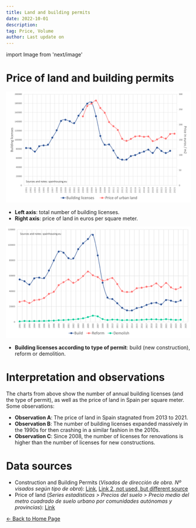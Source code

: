 ```yaml
---
title: Land and building permits
date: 2022-10-01
description:
tag: Price, Volume
author: Last update on
---
```


import Image from 'next/image'

# Price of land and building permits

[![Precio del suelo](/images/permitsland.png)](/images/permitsland.png)

- **Left axis**: total number of building licenses.
- **Right axis**: price of land in euros per square meter.

[![Visados de obra](/images/permitstype.png)](/images/permitstype.png)

- **Building licenses according to type of permit**: build (new construction), reform or demolition.

# Interpretation and observations

The charts from above show the number of annual building licenses (and the type of permit), as well as the price of land in Spain per square meter. Some observations:

- **Observation A**: The price of land in Spain stagnated from 2013 to 2021.
- **Observation B**: The number of building licenses expanded massively in the 1990s for then crashing in a similar fashion in the 2010s.
- **Observation C**: Since 2008, the number of licenses for renovations is higher than the number of licenses for new constructions.

# Data sources

- Construction and Building Permits (_Visados de dirección de obra. Nº visados según tipo de obra_): [Link](https://www.fomento.gob.es/BE/?nivel=2&orden=09000000), [Link 2, not used, but different source](https://apps.fomento.gob.es/BoletinOnline/?nivel=2&orden=10000000)
- Price of land (_Series estadísticas > Precios del suelo > Precio medio del metro cuadrado de suelo urbano por comunidades autónomas y provincias_): [Link](https://www.mitma.gob.es/el-ministerio/informacion-estadistica/vivienda-y-actuaciones-urbanas/estadisticas/suelo/estadisticas-de-precios-de-suelo-urbano)

<div class="meta-line"><a class="meta-back" href="/">← Back to Home Page</a></div>
